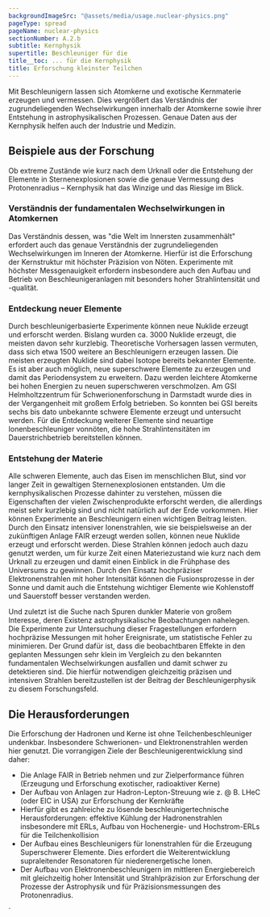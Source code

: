 ```yaml
---
backgroundImageSrc: "@assets/media/usage.nuclear-physics.png"
pageType: spread
pageName: nuclear-physics
sectionNumber: A.2.b
subtitle: Kernphysik
supertitle: Beschleuniger für die
title__toc: ... für die Kernphysik
title: Erforschung kleinster Teilchen
---
```


<div class="spread--left spread-area--intro">

Mit Beschleunigern lassen sich Atomkerne und exotische Kernmaterie erzeugen und vermessen. Dies vergrößert das Verständnis der zugrundeliegenden Wechselwirkungen innerhalb der Atomkerne sowie ihrer Entstehung in astrophysikalischen Prozessen. Genaue Daten aus der Kernphysik helfen auch der Industrie und Medizin.

</div>

<div class="spread--right spread-area--c-1 spread-area--small">

## Beispiele aus der Forschung

Ob extreme Zustände wie kurz nach dem Urknall oder die Entstehung der Elemente in Sternenexplosionen sowie die genaue Vermessung des Protonenradius – Kernphysik hat das Winzige und das Riesige im Blick.

### Verständnis der fundamentalen Wechselwirkungen in Atomkernen

Das Verständnis dessen, was "die Welt im Innersten zusammenhält" erfordert auch das genaue Verständnis der zugrundeliegenden Wechselwirkungen im Inneren der Atomkerne. Hierfür ist die Erforschung der Kernstruktur mit höchster Präzision von Nöten. Experimente mit höchster Messgenauigkeit erfordern insbesondere auch den Aufbau und Betrieb von Beschleunigeranlagen mit besonders hoher Strahlintensität und -qualität.

### Entdeckung neuer Elemente

Durch beschleunigerbasierte Experimente können neue Nuklide erzeugt und erforscht werden. Bislang wurden ca. 3000 Nuklide erzeugt, die meisten davon sehr kurzlebig. Theoretische Vorhersagen lassen vermuten, dass sich etwa 1500 weitere an Beschleunigern erzeugen lassen. Die meisten erzeugten Nuklide sind dabei Isotope bereits bekannter Elemente. Es ist aber auch möglich, neue superschwere Elemente zu erzeugen und damit das Periodensystem zu erweitern. Dazu werden leichtere Atomkerne bei hohen Energien zu neuen superschweren verschmolzen. Am GSI Helmholtzzentrum für Schwerionenforschung in Darmstadt wurde dies in der Vergangenheit mit großem Erfolg betrieben. So konnten bei GSI bereits sechs bis dato unbekannte schwere Elemente erzeugt und untersucht werden. Für die Entdeckung weiterer Elemente sind neuartige Ionenbeschleuniger vonnöten, die hohe Strahlintensitäten im Dauerstrichbetrieb bereitstellen können.

</div>

<div class="spread--right spread-area--c-2 spread-area--small">

### Entstehung der Materie

Alle schweren Elemente, auch das Eisen im menschlichen Blut, sind vor langer Zeit in gewaltigen Sternenexplosionen entstanden. Um die kernphysikalischen Prozesse dahinter zu verstehen, müssen die Eigenschaften der vielen Zwischenprodukte erforscht werden, die allerdings meist sehr kurzlebig sind und nicht natürlich auf der Erde vorkommen. Hier können Experimente an Beschleunigern einen wichtigen Beitrag leisten. Durch den Einsatz intensiver Ionenstrahlen, wie sie beispielsweise an der zukünftigen Anlage FAIR erzeugt werden sollen, können neue Nuklide erzeugt und erforscht werden. Diese Strahlen können jedoch auch dazu genutzt werden, um für kurze Zeit einen Materiezustand wie kurz nach dem Urknall zu erzeugen und damit einen Einblick in die Frühphase des Universums zu gewinnen. Durch den Einsatz hochpräziser Elektronenstrahlen mit hoher Intensität können die Fusionsprozesse in der Sonne und damit auch die Entstehung wichtiger Elemente wie Kohlenstoff und Sauerstoff besser verstanden werden.

</div>

<div class="hidden">

<!-- ### Neue Physik und dunkle Materie

Das Standardmodell der Teilchenphysik ist ein wichtiges, bewährtes Instrument zur Beschreibung der Materie und ihrer fundamentalen Wechselwirkungen und ist auch für die Beschreibung der Wechselwirkungen in der Kernphysik wichtig. Trotz allem gibt es Beobachtungen, die sich mit diesem Modell nicht vereinbaren lassen. Als bekanntes Beispiel sei hier die Baryonenasymmetrie genannt, die zu einem Ungleichgewicht zwischen Materie und Antimaterie nach dem Urknall und damit letztlich zur Existenz des Lebens führt. Die Erforschung von Symmetrieverletzungen mit hochpräzisen Messungen an Atomkernen stellt daher einen weiteren faszinierenden Forschungszweig der Hadronen- und Kernphysik dar. Auch fundamentale Größen wie der Radius des Protons stehen wieder auf dem Prüfstand, nachdem unterschiedliche Messmethoden zu statistisch unvereinbaren Messwerten geführt haben. Hier könnten auch bisher unverstandene physikalische Prozesse jenseits des Standardmodells zugrunde liegen. -->

</div>

<div class="spread--right spread-area--c-2 spread-area--small .hidden">

Und zuletzt ist die Suche nach Spuren dunkler Materie von großem Interesse, deren Existenz astrophysikalische Beobachtungen nahelegen. Die Experimente zur Untersuchung dieser Fragestellungen erfordern hochpräzise Messungen mit hoher Ereignisrate, um statistische Fehler zu minimieren. Der Grund dafür ist, dass die beobachtbaren Effekte in den geplanten Messungen sehr klein im Vergleich zu den bekannten fundamentalen Wechselwirkungen ausfallen und damit schwer zu detektieren sind. Die hierfür notwendigen gleichzeitig präzisen und intensiven Strahlen bereitzustellen ist der Beitrag der Beschleunigerphysik zu diesem Forschungsfeld.

</div>

<div class="spread--right spread-area--c-3 spread-area--small">

## Die Herausforderungen

Die Erforschung der Hadronen und Kerne ist ohne Teilchenbeschleuniger undenkbar. Insbesondere Schwerionen- und Elektronenstrahlen werden hier genutzt. Die vorrangigen Ziele der Beschleunigerentwicklung sind daher:

- Die Anlage FAIR in Betrieb nehmen und zur Zielperformance führen (Erzeugung und Erforschung exotischer, radioaktiver Kerne)
- Der Aufbau von Anlagen zur Hadron-Lepton-Streuung wie z. @ B. LHeC (oder EIC in USA) zur Erforschung der Kernkräfte
- Hierfür gibt es zahlreiche zu lösende beschleunigertechnische Herausforderungen: effektive Kühlung der Hadronenstrahlen insbesondere mit ERLs, Aufbau von Hochenergie- und Hochstrom-ERLs für die Teilchenkollision
- Der Aufbau eines Beschleunigers für Ionenstrahlen für die Erzeugung Superschwerer Elemente. Dies erfordert die Weiterentwicklung supraleitender Resonatoren für niederenergetische Ionen.
- Der Aufbau von Elektronenbeschleunigern im mittleren Energiebereich mit gleichzeitig hoher Intensität und Strahlpräzision zur Erforschung der Prozesse der Astrophysik und für Präzisionsmessungen des Protonenradius.

´
